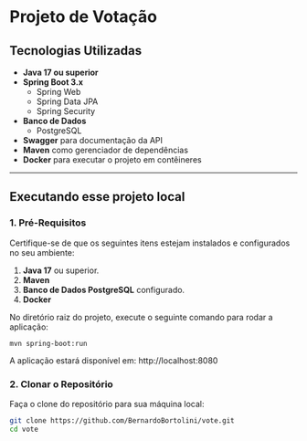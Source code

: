 # Projeto de Votação

## Tecnologias Utilizadas
- **Java 17 ou superior**
- **Spring Boot 3.x**
    - Spring Web
    - Spring Data JPA
    - Spring Security
- **Banco de Dados**
    - PostgreSQL 
- **Swagger** para documentação da API
- **Maven** como gerenciador de dependências
- **Docker** para executar o projeto em contêineres

---

## Executando esse projeto local

### 1. Pré-Requisitos
Certifique-se de que os seguintes itens estejam instalados e configurados no seu ambiente:
1. **Java 17** ou superior.
2. **Maven** 
3. **Banco de Dados PostgreSQL** configurado.
4. **Docker** 

No diretório raiz do projeto, execute o seguinte comando para rodar a aplicação:
```shell
mvn spring-boot:run
```
A aplicação estará disponível em: http://localhost:8080

### 2. Clonar o Repositório
Faça o clone do repositório para sua máquina local:
```bash
git clone https://github.com/BernardoBortolini/vote.git
cd vote
```
